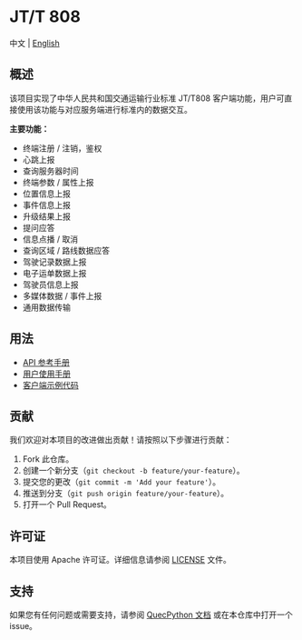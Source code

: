 # JT/T 808

中文 | [English](./README.md)

## 概述

该项目实现了中华人民共和国交通运输行业标准 JT/T808 客户端功能，用户可直接使用该功能与对应服务端进行标准内的数据交互。

**主要功能：**

- 终端注册 / 注销，鉴权
- 心跳上报
- 查询服务器时间
- 终端参数 / 属性上报
- 位置信息上报
- 事件信息上报
- 升级结果上报
- 提问应答
- 信息点播 / 取消
- 查询区域 / 路线数据应答
- 驾驶记录数据上报
- 电子运单数据上报
- 驾驶员信息上报
- 多媒体数据 / 事件上报
- 通用数据传输

## 用法

- [API 参考手册](./docs/zh/API参考手册.md)
- [用户使用手册](./docs/zh/用户使用手册.md)
- [客户端示例代码](./code/test_jtt808.py)

## 贡献

我们欢迎对本项目的改进做出贡献！请按照以下步骤进行贡献：

1. Fork 此仓库。
2. 创建一个新分支（`git checkout -b feature/your-feature`）。
3. 提交您的更改（`git commit -m 'Add your feature'`）。
4. 推送到分支（`git push origin feature/your-feature`）。
5. 打开一个 Pull Request。

## 许可证

本项目使用 Apache 许可证。详细信息请参阅 [LICENSE](./LICENSE) 文件。

## 支持

如果您有任何问题或需要支持，请参阅 [QuecPython 文档](https://python.quectel.com/doc) 或在本仓库中打开一个 issue。
